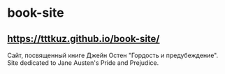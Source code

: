 # book-site
## https://tttkuz.github.io/book-site/
Сайт, посвященный книге Джейн Остен "Гордость и предубеждение".
Site dedicated to Jane Austen's Pride and Prejudice.

